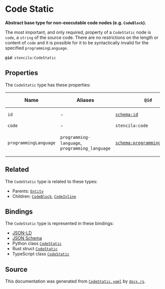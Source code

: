 # Code Static

**Abstract base type for non-executable code nodes (e.g. `CodeBlock`).**

The most important, and only required, property of a `CodeStatic` node is `code`, a `string` of the source code.
There are no restrictions on the length or content of `code` and it is possible for it to be syntactically
invalid for the specified `programmingLanguage`.


**`@id`**: `stencila:CodeStatic`

## Properties

The `CodeStatic` type has these properties:

| Name                  | Aliases                                        | `@id`                                                                  | Type                                                                                            | Description                           | Inherited from                                                                                   |
| --------------------- | ---------------------------------------------- | ---------------------------------------------------------------------- | ----------------------------------------------------------------------------------------------- | ------------------------------------- | ------------------------------------------------------------------------------------------------ |
| `id`                  | -                                              | [`schema:id`](https://schema.org/id)                                   | [`String`](https://github.com/stencila/stencila/blob/main/docs/reference/schema/data/string.md) | The identifier for this item.         | [`Entity`](https://github.com/stencila/stencila/blob/main/docs/reference/schema/other/entity.md) |
| `code`                | -                                              | `stencila:code`                                                        | [`Cord`](https://github.com/stencila/stencila/blob/main/docs/reference/schema/data/cord.md)     | The code.                             | -                                                                                                |
| `programmingLanguage` | `programming-language`, `programming_language` | [`schema:programmingLanguage`](https://schema.org/programmingLanguage) | [`String`](https://github.com/stencila/stencila/blob/main/docs/reference/schema/data/string.md) | The programming language of the code. | -                                                                                                |

## Related

The `CodeStatic` type is related to these types:

- Parents: [`Entity`](https://github.com/stencila/stencila/blob/main/docs/reference/schema/other/entity.md)
- Children: [`CodeBlock`](https://github.com/stencila/stencila/blob/main/docs/reference/schema/code/code-block.md), [`CodeInline`](https://github.com/stencila/stencila/blob/main/docs/reference/schema/code/code-inline.md)

## Bindings

The `CodeStatic` type is represented in these bindings:

- [JSON-LD](https://stencila.org/CodeStatic.jsonld)
- [JSON Schema](https://stencila.org/CodeStatic.schema.json)
- Python class [`CodeStatic`](https://github.com/stencila/stencila/blob/main/python/python/stencila/types/code_static.py)
- Rust struct [`CodeStatic`](https://github.com/stencila/stencila/blob/main/rust/schema/src/types/code_static.rs)
- TypeScript class [`CodeStatic`](https://github.com/stencila/stencila/blob/main/typescript/src/types/CodeStatic.ts)

## Source

This documentation was generated from [`CodeStatic.yaml`](https://github.com/stencila/stencila/blob/main/schema/CodeStatic.yaml) by [`docs.rs`](https://github.com/stencila/stencila/blob/main/rust/schema-gen/src/docs.rs).